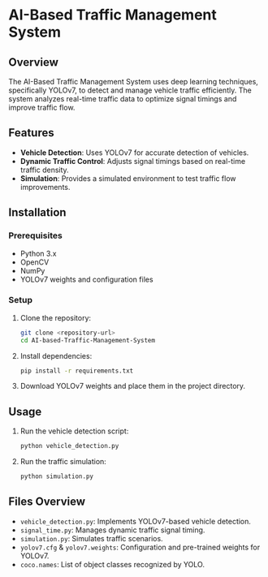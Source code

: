 # AI-Based Traffic Management System

## Overview
The AI-Based Traffic Management System uses deep learning techniques, specifically YOLOv7, to detect and manage vehicle traffic efficiently. The system analyzes real-time traffic data to optimize signal timings and improve traffic flow.

## Features
- **Vehicle Detection**: Uses YOLOv7 for accurate detection of vehicles.
- **Dynamic Traffic Control**: Adjusts signal timings based on real-time traffic density.
- **Simulation**: Provides a simulated environment to test traffic flow improvements.

## Installation
### Prerequisites
- Python 3.x
- OpenCV
- NumPy
- YOLOv7 weights and configuration files

### Setup
1. Clone the repository:
   ```sh
   git clone <repository-url>
   cd AI-based-Traffic-Management-System
   ```
2. Install dependencies:
   ```sh
   pip install -r requirements.txt
   ```
3. Download YOLOv7 weights and place them in the project directory.

## Usage
1. Run the vehicle detection script:
   ```sh
   python vehicle_detection.py
   ```
2. Run the traffic simulation:
   ```sh
   python simulation.py
   ```

## Files Overview
- `vehicle_detection.py`: Implements YOLOv7-based vehicle detection.
- `signal_time.py`: Manages dynamic traffic signal timing.
- `simulation.py`: Simulates traffic scenarios.
- `yolov7.cfg` & `yolov7.weights`: Configuration and pre-trained weights for YOLOv7.
- `coco.names`: List of object classes recognized by YOLO.
